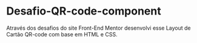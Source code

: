 # Desafio-QR-code-component
Através dos desafios do site Front-End Mentor desenvolvi esse Layout de Cartão QR-code com base em HTML e CSS.
